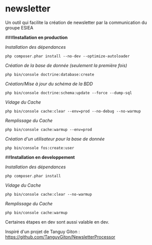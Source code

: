 # newsletter

Un outil qui facilite la création de newsletter par la communication du groupe ESIEA

###**Installation en production**

_Installation des dépendances_
```
php composer.phar install --no-dev --optimize-autoloader
```
_Création de la base de donnée (seulement la première fois)_
```
php bin/console doctrine:database:create
```
_Création/Mise à jour du schéma de la BDD_
```
php bin/console doctrine:schema:update --force --dump-sql
```
_Vidage du Cache_
```
php bin/console cache:clear --env=prod --no-debug --no-warmup
```
_Remplissage du Cache_
```
php bin/console cache:warmup --env=prod
```
_Création d'un utilisateur pour la base de donnée_
```
php bin/console fos:create:user
```

##**Installation en developpement**

_Installation des dépendances_
```
php composer.phar install
```
_Vidage du Cache_
```
php bin/console cache:clear --no-warmup
```
_Remplissage du Cache_
```
php bin/console cache:warmup
```

Certaines étapes en dev sont aussi valable en dev.

Inspiré d'un projet de Tanguy Giton : https://github.com/TanguyGiton/NewsletterProcessor
